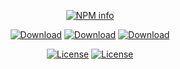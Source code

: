 <div align="center">
<p>
   <a href="https://nodei.co/npm/mzrdjs/"><img src="https://nodei.co/npm/mzrdjs.png?downloads=true&stars=true" alt="NPM info" /></a>
</p>
<p>
    <a href="https://www.npmjs.com/package/mzrdjs"><img src="https://img.shields.io/npm/dt/mzrdjs.svg?style=for-the-badge" alt="Download" /></a>
    <a href="https://www.npmjs.com/package/mzrdjs"><img src="https://img.shields.io/npm/dm/mzrdjs.svg?style=for-the-badge" alt="Download" /></a>
    <a href="https://www.npmjs.com/package/mzrdjs"><img src="https://img.shields.io/npm/dw/mzrdjs.svg?style=for-the-badge" alt="Download" /></a>
</p>
<p>
    <a href="https://www.npmjs.com/package/mzrdjs"><img src="https://img.shields.io/npm/l/mzrdjs.svg?style=for-the-badge" alt="License" /></a>
    <a href="https://www.npmjs.com/package/mzrdjs"><img src="https://img.shields.io/npm/v/mzrdjs.svg?style=for-the-badge" alt="License" /></a>
</p>
</div>

